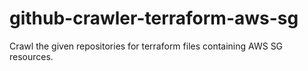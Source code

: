 # github-crawler-terraform-aws-sg
 Crawl the given repositories for terraform files containing AWS SG resources.
